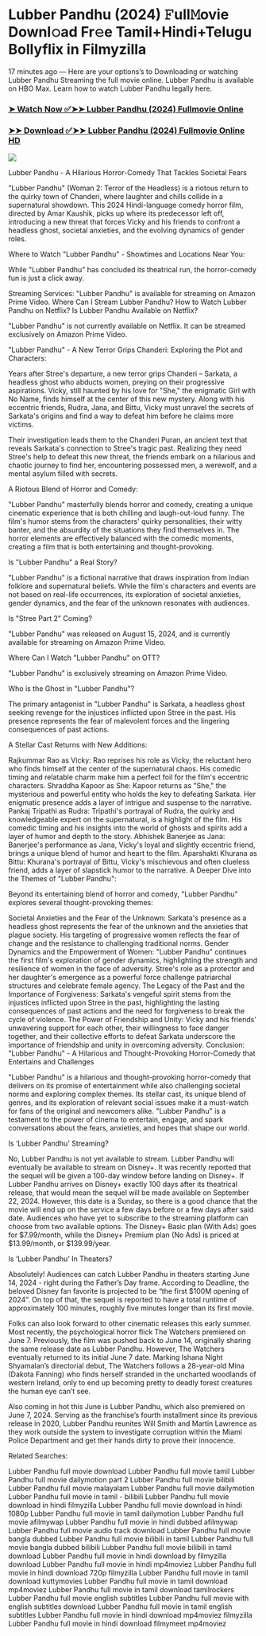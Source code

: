 # Lubber Pandhu (2024) 𝙵ull𝙼ovie Downl𝚘ad Fr𝚎e Tamil+Hindi+Telugu Bollyflix in Filmyzilla
17 minutes ago — Here are your options’s to Downloading or watching Lubber Pandhu Streaming the full movie online. Lubber Pandhu is available on HBO Max. Learn how to watch Lubber Pandhu legally here.

### [➤ Watch Now ✅➤➤ Lubber Pandhu (2024) Fullmovie Online](https://t.co/6mCAUYqupW)

### [➤➤ Download ✅➤➤ Lubber Pandhu (2024) Fullmovie Online HD](https://t.co/aCobsSiii9)

<p dir="auto"><a href="https://t.co/6mCAUYqupW" title="PLAY NOW" rel="nofollow"><img src="https://i.imgur.com/jhNGoEt.gif" style="max-width: 100%;"></a></p>


Lubber Pandhu - A Hilarious Horror-Comedy That Tackles Societal Fears

"Lubber Pandhu" (Woman 2: Terror of the Headless) is a riotous return to the quirky town of Chanderi, where laughter and chills collide in a supernatural showdown. This 2024 Hindi-language comedy horror film, directed by Amar Kaushik, picks up where its predecessor left off, introducing a new threat that forces Vicky and his friends to confront a headless ghost, societal anxieties, and the evolving dynamics of gender roles.

Where to Watch "Lubber Pandhu" - Showtimes and Locations Near You:

While "Lubber Pandhu" has concluded its theatrical run, the horror-comedy fun is just a click away.

Streaming Services: "Lubber Pandhu" is available for streaming on Amazon Prime Video.
Where Can I Stream Lubber Pandhu? How to Watch Lubber Pandhu on Netflix? Is Lubber Pandhu Available on Netflix?

"Lubber Pandhu" is not currently available on Netflix. It can be streamed exclusively on Amazon Prime Video.

"Lubber Pandhu" - A New Terror Grips Chanderi: Exploring the Plot and Characters:

Years after Stree's departure, a new terror grips Chanderi – Sarkata, a headless ghost who abducts women, preying on their progressive aspirations. Vicky, still haunted by his love for "She," the enigmatic Girl with No Name, finds himself at the center of this new mystery. Along with his eccentric friends, Rudra, Jana, and Bittu, Vicky must unravel the secrets of Sarkata's origins and find a way to defeat him before he claims more victims.

Their investigation leads them to the Chanderi Puran, an ancient text that reveals Sarkata's connection to Stree's tragic past. Realizing they need Stree's help to defeat this new threat, the friends embark on a hilarious and chaotic journey to find her, encountering possessed men, a werewolf, and a mental asylum filled with secrets.

A Riotous Blend of Horror and Comedy:

"Lubber Pandhu" masterfully blends horror and comedy, creating a unique cinematic experience that is both chilling and laugh-out-loud funny. The film's humor stems from the characters' quirky personalities, their witty banter, and the absurdity of the situations they find themselves in. The horror elements are effectively balanced with the comedic moments, creating a film that is both entertaining and thought-provoking.

Is "Lubber Pandhu" a Real Story?

"Lubber Pandhu" is a fictional narrative that draws inspiration from Indian folklore and supernatural beliefs. While the film's characters and events are not based on real-life occurrences, its exploration of societal anxieties, gender dynamics, and the fear of the unknown resonates with audiences.

Is "Stree Part 2" Coming?

"Lubber Pandhu" was released on August 15, 2024, and is currently available for streaming on Amazon Prime Video.

Where Can I Watch "Lubber Pandhu" on OTT?

"Lubber Pandhu" is exclusively streaming on Amazon Prime Video.

Who is the Ghost in "Lubber Pandhu"?

The primary antagonist in "Lubber Pandhu" is Sarkata, a headless ghost seeking revenge for the injustices inflicted upon Stree in the past. His presence represents the fear of malevolent forces and the lingering consequences of past actions.

A Stellar Cast Returns with New Additions:

Rajkummar Rao as Vicky: Rao reprises his role as Vicky, the reluctant hero who finds himself at the center of the supernatural chaos. His comedic timing and relatable charm make him a perfect foil for the film's eccentric characters.
Shraddha Kapoor as She: Kapoor returns as "She," the mysterious and powerful entity who holds the key to defeating Sarkata. Her enigmatic presence adds a layer of intrigue and suspense to the narrative.
Pankaj Tripathi as Rudra: Tripathi's portrayal of Rudra, the quirky and knowledgeable expert on the supernatural, is a highlight of the film. His comedic timing and his insights into the world of ghosts and spirits add a layer of humor and depth to the story.
Abhishek Banerjee as Jana: Banerjee's performance as Jana, Vicky's loyal and slightly eccentric friend, brings a unique blend of humor and heart to the film.
Aparshakti Khurana as Bittu: Khurana's portrayal of Bittu, Vicky's mischievous and often clueless friend, adds a layer of slapstick humor to the narrative.
A Deeper Dive into the Themes of "Lubber Pandhu":

Beyond its entertaining blend of horror and comedy, "Lubber Pandhu" explores several thought-provoking themes:

Societal Anxieties and the Fear of the Unknown: Sarkata's presence as a headless ghost represents the fear of the unknown and the anxieties that plague society. His targeting of progressive women reflects the fear of change and the resistance to challenging traditional norms.
Gender Dynamics and the Empowerment of Women: "Lubber Pandhu" continues the first film's exploration of gender dynamics, highlighting the strength and resilience of women in the face of adversity. Stree's role as a protector and her daughter's emergence as a powerful force challenge patriarchal structures and celebrate female agency.
The Legacy of the Past and the Importance of Forgiveness: Sarkata's vengeful spirit stems from the injustices inflicted upon Stree in the past, highlighting the lasting consequences of past actions and the need for forgiveness to break the cycle of violence.
The Power of Friendship and Unity: Vicky and his friends' unwavering support for each other, their willingness to face danger together, and their collective efforts to defeat Sarkata underscore the importance of friendship and unity in overcoming adversity.
Conclusion: "Lubber Pandhu" - A Hilarious and Thought-Provoking Horror-Comedy that Entertains and Challenges

"Lubber Pandhu" is a hilarious and thought-provoking horror-comedy that delivers on its promise of entertainment while also challenging societal norms and exploring complex themes. Its stellar cast, its unique blend of genres, and its exploration of relevant social issues make it a must-watch for fans of the original and newcomers alike. "Lubber Pandhu" is a testament to the power of cinema to entertain, engage, and spark conversations about the fears, anxieties, and hopes that shape our world.


Is ‘Lubber Pandhu’ Streaming?

No, Lubber Pandhu is not yet available to stream. Lubber Pandhu will eventually be available to stream on Disney+. It was recently reported that the sequel will be given a 100-day window before landing on Disney+. If Lubber Pandhu arrives on Disney+ exactly 100 days after its theatrical release, that would mean the sequel will be made available on September 22, 2024. However, this date is a Sunday, so there is a good chance that the movie will end up on the service a few days before or a few days after said date. Audiences who have yet to subscribe to the streaming platform can choose from two available options. The Disney+ Basic plan (With Ads) goes for $7.99/month, while the Disney+ Premium plan (No Ads) is priced at $13.99/month, or $139.99/year.

Is ‘Lubber Pandhu’ In Theaters?

Absolutely! Audiences can catch Lubber Pandhu in theaters starting June 14, 2024 - right during the Father’s Day frame. According to Deadline, the beloved Disney fan favorite is projected to be “the first $100M opening of 2024”. On top of that, the sequel is reported to have a total runtime of approximately 100 minutes, roughly five minutes longer than its first movie.

Folks can also look forward to other cinematic releases this early summer. Most recently, the psychological horror flick The Watchers premiered on June 7. Previously, the film was pushed back to June 14, originally sharing the same release date as Lubber Pandhu. However, The Watchers eventually returned to its initial June 7 date. Marking Ishana Night Shyamalan’s directorial debut, The Watchers follows a 28-year-old Mina (Dakota Fanning) who finds herself stranded in the uncharted woodlands of western Ireland, only to end up becoming pretty to deadly forest creatures the human eye can’t see.

Also coming in hot this June is Lubber Pandhu, which also premiered on June 7, 2024. Serving as the franchise’s fourth installment since its previous release in 2020, Lubber Pandhu reunites Will Smith and Martin Lawrence as they work outside the system to investigate corruption within the Miami Police Department and get their hands dirty to prove their innocence.


Related Searches:

Lubber Pandhu full movie download
Lubber Pandhu full movie tamil
Lubber Pandhu full movie dailymotion part 2
Lubber Pandhu full movie bilibili
Lubber Pandhu full movie malayalam
Lubber Pandhu full movie dailymotion
Lubber Pandhu full movie in tamil - bilibili
Lubber Pandhu full movie download in hindi filmyzilla
Lubber Pandhu full movie download in hindi 1080p
Lubber Pandhu full movie in tamil dailymotion
Lubber Pandhu full movie afilmywap
Lubber Pandhu full movie in hindi dubbed afilmywap
Lubber Pandhu full movie audio track download
Lubber Pandhu full movie bangla dubbed
Lubber Pandhu full movie bilibili in tamil
Lubber Pandhu full movie bangla dubbed bilibili
Lubber Pandhu full movie bilibili in tamil download
Lubber Pandhu full movie in hindi download by filmyzilla
download Lubber Pandhu full movie in hindi mp4moviez
Lubber Pandhu full movie in hindi download 720p filmyzilla
Lubber Pandhu full movie in tamil download kuttymovies
Lubber Pandhu full movie in tamil download mp4moviez
Lubber Pandhu full movie in tamil download tamilrockers
Lubber Pandhu full movie english subtitles
Lubber Pandhu full movie with english subtitles download
Lubber Pandhu full movie in tamil english subtitles
Lubber Pandhu full movie in hindi download mp4moviez filmyzilla
Lubber Pandhu full movie in hindi download filmymeet mp4moviez
